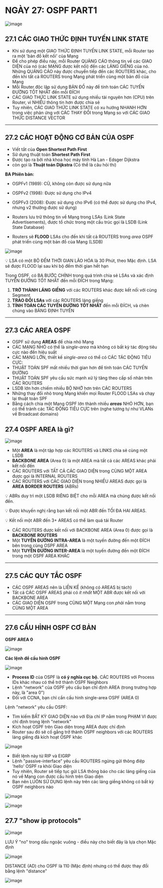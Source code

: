 # NGÀY 27: OSPF PART1

![image](https://github.com/psaumur/CCNA/assets/106411237/f58477d1-f574-4195-8f6c-851823dedfbf)

## 27.1 CÁC GIAO THỨC ĐỊNH TUYẾN LINK STATE
- Khi sử dụng một GIAO THỨC ĐỊNH TUYẾN LINK STATE, mỗi Router tạo ra một 'bản đồ kết nối' của Mạng
- Để cho phép điều này, mỗi Router QUẢNG CÁO thông tin về các GIAO DIỆN của nó (các MẠNG được kết nối) đến các LÁNG GIỀNG của nó. Những QUẢNG CÁO này được chuyển tiếp đến các ROUTERS khác, cho đến khi tất cả ROUTERS trong Mạng phát triển cùng một bản đồ của Mạng
- Mỗi Router độc lập sử dụng BẢN ĐỒ này để tính toán CÁC TUYẾN ĐƯỜNG TỐT NHẤT đến mỗi ĐÍCH
- CÁC GIAO THỨC LINK STATE sử dụng nhiều tài nguyên hơn (CPU) trên Router, vì NHIỀU thông tin hơn được chia sẻ
- Tuy nhiên, CÁC GIAO THỨC LINK STATE có xu hướng NHANH HƠN trong việc phản ứng với CÁC THAY ĐỔI trong Mạng so với CÁC GIAO THỨC DISTANCE VECTOR

- --

## 27.2 CÁC HOẠT ĐỘNG CƠ BẢN CỦA OSPF
- Viết tắt của **Open Shortest Path First**
- Sử dụng thuật toán **Shortest Path First**
- Được tạo ra bởi nhà khoa học máy tính Hà Lan - Edsger Dijkstra
- còn gọi là **Thuật toán Dijkstra** (Có thể là câu hỏi thi)

**BA Phiên bản:**
- OSPFv1 (1989): CŨ, không còn được sử dụng nữa
- OSPFv2 (1998): Được sử dụng cho IPv4
- OSPFv3 (2008): Được sử dụng cho IPv6 (có thể được sử dụng cho IPv4, nhưng v2 thường được sử dụng)

- Routers lưu trữ thông tin về Mạng trong LSAs (Link State Advertisements), được tổ chức trong một cấu trúc gọi là LSDB (Link State Database)
- Routers sẽ **FLOOD** LSAs cho đến khi tất cả ROUTERS trong *area* OSPF phát triển cùng một bản đồ của Mạng (LSDB)

![image](https://github.com/psaumur/CCNA/assets/106411237/2a6a126b-74f1-49e2-96be-fc411c8812fd)

💡 LSA có một BỘ ĐẾM THỜI GIAN LÃO HÓA là 30 Phút, theo Mặc định. LSA sẽ được FLOOD lại sau khi bộ đếm thời gian hết hạn

Trong OSPF, có BA BƯỚC CHÍNH trong quá trình chia sẻ LSAs và xác định TUYẾN ĐƯỜNG TỐT NHẤT đến mỗi ĐÍCH trong Mạng:

1) **TRỞ THÀNH LÁNG GIỀNG** với các ROUTERS khác được kết nối với cùng Segment
2) **TRAO ĐỔI LSAs** với các ROUTERS láng giềng
3) **TÍNH TOÁN CÁC TUYẾN ĐƯỜNG TỐT NHẤT** đến mỗi ĐÍCH, và chèn chúng vào BẢNG ĐỊNH TUYẾN

- --

## 27.3 CÁC AREA OSPF
- OSPF sử dụng **AREAS** để chia nhỏ Mạng
- CÁC MẠNG NHỎ có thể là *single-area* mà không có bất kỳ tác động tiêu cực nào đến hiệu suất
- CÁC MẠNG LỚN, thiết kế *single-area* có thể có CÁC TÁC ĐỘNG TIÊU CỰC:
- THUẬT TOÁN SPF mất nhiều thời gian hơn để tính toán CÁC TUYẾN ĐƯỜNG
- THUẬT TOÁN SPF yêu cầu sức mạnh xử lý tăng theo cấp số nhân trên CÁC ROUTERS
- LSDB lớn hơn chiếm nhiều BỘ NHỚ hơn trên CÁC ROUTERS
- Những thay đổi nhỏ trong Mạng khiến mọi Router FLOOD LSAs và chạy lại thuật toán SPF
- Bằng cách chia một Mạng OSPF lớn thành nhiều ***areas*** NHỎ HƠN, bạn có thể tránh các TÁC ĐỘNG TIÊU CỰC trên (nghe tương tự như VLANs về Broadcast domains)

## 27.4 OSPF AREA là gì?
![image](https://github.com/psaumur/CCNA/assets/106411237/0f5084fe-f7fb-4b33-a8d0-2ed0155d7502)

- Một **AREA** là một tập hợp các ROUTERS và LINKS chia sẻ cùng một LSDB
- **BACKBONE AREA** (Area 0) là một AREA mà tất cả các AREAS khác phải kết nối đến
- CÁC ROUTERS với TẤT CẢ CÁC GIAO DIỆN trong CÙNG MỘT AREA được gọi là INTERNAL ROUTERS
- CÁC ROUTERS với CÁC GIAO DIỆN trong NHIỀU AREAS được gọi là **AREA BORDER ROUTERS** (ABRs)

💡 ABRs duy trì một LSDB RIÊNG BIỆT cho mỗi AREA mà chúng được kết nối đến.

💡 Được khuyến nghị rằng bạn kết nối một ABR đến TỐI ĐA HAI AREAS.

💡 Kết nối một ABR đến 3+ AREAS có thể làm quá tải Router

- CÁC ROUTERS được kết nối với BACKBONE AREA (Area 0) được gọi là **BACKBONE ROUTERS**
- Một **TUYẾN ĐƯỜNG INTRA-AREA** là một tuyến đường đến một ĐÍCH bên trong cùng OSPF AREA
- Một **TUYẾN ĐƯỜNG INTER-AREA** là một tuyến đường đến một ĐÍCH trong một OSPF AREA KHÁC

- --

## 27.5 CÁC QUY TẮC OSPF
- CÁC OSPF AREAS nên là LIỀN KỀ (không có AREAS bị tách)
- Tất cả CÁC OSPF AREAS phải có *ít nhất* MỘT ABR được kết nối với BACKBONE AREA
- CÁC GIAO DIỆN OSPF trong CÙNG MỘT Mạng con *phải* nằm trong CÙNG MỘT AREA

- --

## 27.6 CẤU HÌNH OSPF CƠ BẢN
**OSPF AREA 0**

![image](https://github.com/psaumur/CCNA/assets/106411237/ad9648f4-736a-43b5-96de-8a30f6f800c8)

**Các lệnh để cấu hình OSPF**

![image](https://github.com/psaumur/CCNA/assets/106411237/38fcce32-8d15-4db0-9a0c-170d6083a534)

- **Process ID** của OSPF là **có ý nghĩa cục bộ.** CÁC ROUTERS với Process IDs khác nhau có thể trở thành OSPF Neighbors
- Lệnh "network" của OSPF yêu cầu bạn chỉ định AREA (trong trường hợp này, là "area 0")
- Đối với CCNA, bạn chỉ cần cấu hình single-area OSPF (AREA 0)

Lệnh "network" yêu cầu OSPF:
- Tìm kiếm BẤT KỲ GIAO DIỆN nào với Địa chỉ IP nằm trong PHẠM VI được chỉ định trong lệnh "network"
- Kích hoạt OSPF trên Giao diện trong AREA được chỉ định
- Router sau đó sẽ cố gắng trở thành OSPF neighbors với các ROUTERS láng giềng đã kích hoạt OSPF khác

![image](https://github.com/psaumur/CCNA/assets/106411237/41da3fe8-f24a-468c-beeb-91cc12066c70)

- Biết lệnh này từ RIP và EIGRP
- Lệnh "passive-interface" yêu cầu ROUTERS ngừng gửi thông điệp 'hello' OSPF ra khỏi Giao diện
- Tuy nhiên, Router sẽ tiếp tục gửi LSA thông báo cho các láng giềng của nó về Mạng con được cấu hình trên Giao diện
- Bạn nên LUÔN SỬ DỤNG lệnh này trên các láng giềng không có bất kỳ OSPF neighbors nào

![image](https://github.com/psaumur/CCNA/assets/106411237/a0422f88-dbd9-4965-8c73-16cfd438b05e)

![image](https://github.com/psaumur/CCNA/assets/106411237/aaa1daaa-8ab7-441a-bec2-9f0391a82ecc)

## 27.7 "show ip protocols"
![image](https://github.com/psaumur/CCNA/assets/106411237/f02c3838-c9ad-4836-8c89-ecad42e205b2)

LƯU Ý "no" trong dấu ngoặc vuông - điều này cho biết đây là lựa chọn Mặc định

![image](https://github.com/psaumur/CCNA/assets/106411237/c222d290-4d10-4e63-b7d5-8317ae5ccdfc)

DISTANCE (AD) cho OSPF là 110 (Mặc định) nhưng có thể được thay đổi bằng lệnh "distance"

![image](https://github.com/psaumur/CCNA/assets/106411237/849a7fd3-457e-4310-be08-b4c8b4c8a8a2)